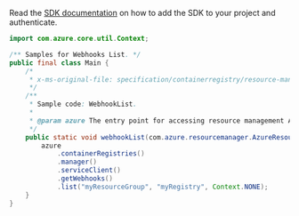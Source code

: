Read the [SDK documentation](https://github.com/Azure/azure-sdk-for-java/blob/azure-resourcemanager_2.14.0/sdk/resourcemanager/azure-resourcemanager/README.md) on how to add the SDK to your project and authenticate.

```java
import com.azure.core.util.Context;

/** Samples for Webhooks List. */
public final class Main {
    /*
     * x-ms-original-file: specification/containerregistry/resource-manager/Microsoft.ContainerRegistry/stable/2021-09-01/examples/WebhookList.json
     */
    /**
     * Sample code: WebhookList.
     *
     * @param azure The entry point for accessing resource management APIs in Azure.
     */
    public static void webhookList(com.azure.resourcemanager.AzureResourceManager azure) {
        azure
            .containerRegistries()
            .manager()
            .serviceClient()
            .getWebhooks()
            .list("myResourceGroup", "myRegistry", Context.NONE);
    }
}
```
